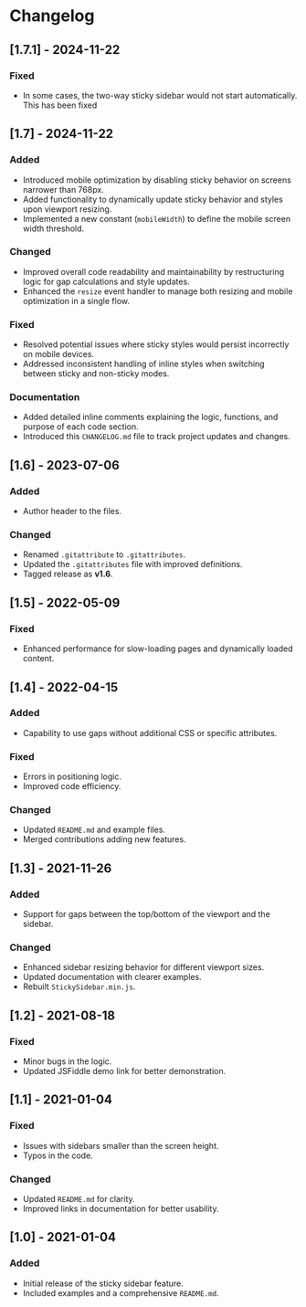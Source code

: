 # Changelog

## [1.7.1] - 2024-11-22
### Fixed
- In some cases, the two-way sticky sidebar would not start automatically. This has been fixed

## [1.7] - 2024-11-22
### Added
- Introduced mobile optimization by disabling sticky behavior on screens narrower than 768px.
- Added functionality to dynamically update sticky behavior and styles upon viewport resizing.
- Implemented a new constant (`mobileWidth`) to define the mobile screen width threshold.

### Changed
- Improved overall code readability and maintainability by restructuring logic for gap calculations and style updates.
- Enhanced the `resize` event handler to manage both resizing and mobile optimization in a single flow.

### Fixed
- Resolved potential issues where sticky styles would persist incorrectly on mobile devices.
- Addressed inconsistent handling of inline styles when switching between sticky and non-sticky modes.

### Documentation
- Added detailed inline comments explaining the logic, functions, and purpose of each code section.
- Introduced this `CHANGELOG.md` file to track project updates and changes.

## [1.6] - 2023-07-06
### Added
- Author header to the files.

### Changed
- Renamed `.gitattribute` to `.gitattributes`.
- Updated the `.gitattributes` file with improved definitions.
- Tagged release as **v1.6**.

## [1.5] - 2022-05-09
### Fixed
- Enhanced performance for slow-loading pages and dynamically loaded content.

## [1.4] - 2022-04-15
### Added
- Capability to use gaps without additional CSS or specific attributes.

### Fixed
- Errors in positioning logic.
- Improved code efficiency.

### Changed
- Updated `README.md` and example files.
- Merged contributions adding new features.

## [1.3] - 2021-11-26
### Added
- Support for gaps between the top/bottom of the viewport and the sidebar.

### Changed
- Enhanced sidebar resizing behavior for different viewport sizes.
- Updated documentation with clearer examples.
- Rebuilt `StickySidebar.min.js`.

## [1.2] - 2021-08-18
### Fixed
- Minor bugs in the logic.
- Updated JSFiddle demo link for better demonstration.

## [1.1] - 2021-01-04
### Fixed
- Issues with sidebars smaller than the screen height.
- Typos in the code.

### Changed
- Updated `README.md` for clarity.
- Improved links in documentation for better usability.

## [1.0] - 2021-01-04
### Added
- Initial release of the sticky sidebar feature.
- Included examples and a comprehensive `README.md`.